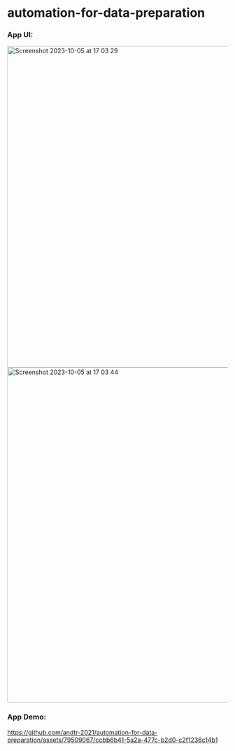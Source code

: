 # automation-for-data-preparation

### App UI: 

<img width="734" alt="Screenshot 2023-10-05 at 17 03 29" src="https://github.com/andtr-2021/automation-for-data-preparation/assets/79509067/59bca7de-c4f7-40b5-a494-b3b60a25198d">

<img width="765" alt="Screenshot 2023-10-05 at 17 03 44" src="https://github.com/andtr-2021/automation-for-data-preparation/assets/79509067/8fee95a4-1a4a-4f9d-a32e-2019bd4acb2d">

### App Demo:

https://github.com/andtr-2021/automation-for-data-preparation/assets/79509067/ccbb6b41-5a2a-477c-b2d0-c2f1236c14b1


